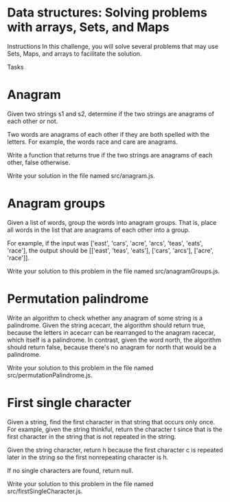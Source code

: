 # Data structures: Solving problems with arrays, Sets, and Maps

Instructions
In this challenge, you will solve several problems that may use Sets, Maps, and arrays to facilitate the solution.

Tasks
# Anagram
Given two strings s1 and s2, determine if the two strings are anagrams of each other or not.

Two words are anagrams of each other if they are both spelled with the letters. For example, the words race and care are anagrams.

Write a function that returns true if the two strings are anagrams of each other, false otherwise.

Write your solution in the file named src/anagram.js.

# Anagram groups
Given a list of words, group the words into anagram groups. That is, place all words in the list that are anagrams of each other into a group.

For example, if the input was ['east', 'cars', 'acre', 'arcs', 'teas', 'eats', 'race'], the output should be [['east', 'teas', 'eats'], ['cars', 'arcs'], ['acre', 'race']].

Write your solution to this problem in the file named src/anagramGroups.js.

# Permutation palindrome
Write an algorithm to check whether any anagram of some string is a palindrome. Given the string acecarr, the algorithm should return true, because the letters in acecarr can be rearranged to the anagram racecar, which itself is a palindrome. In contrast, given the word north, the algorithm should return false, because there's no anagram for north that would be a palindrome.

Write your solution to this problem in the file named src/permutationPalindrome.js.

# First single character
Given a string, find the first character in that string that occurs only once. For example, given the string thinkful, return the character t since that is the first character in the string that is not repeated in the string.

Given the string character, return h because the first character c is repeated later in the string so the first nonrepeating character is h.

If no single characters are found, return null.

Write your solution to this problem in the file named src/firstSingleCharacter.js.